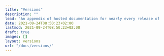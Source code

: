 ```yaml
---
title: "Versions"
description: ""
lead: "An appendix of hosted documentation for nearly every release of Doks, from v0 through v3."
date: 2021-09-24T08:50:23+02:00
lastmod: 2021-09-24T08:50:23+02:00
draft: true
images: []
layout: versions
url: "/docs/versions/"
---
```

